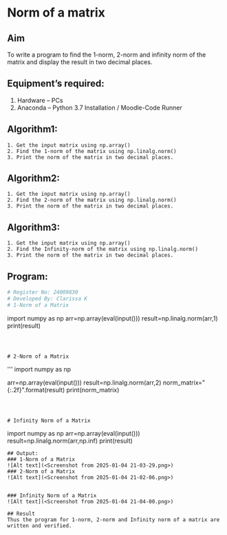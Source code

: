 # Norm of a matrix
## Aim
To write a program to find the 1-norm, 2-norm and infinity norm of the matrix and display the result in two decimal places.
## Equipment’s required:
1.	Hardware – PCs
2.	Anaconda – Python 3.7 Installation / Moodle-Code Runner
## Algorithm1:
	1. Get the input matrix using np.array()   
    2. Find the 1-norm of the matrix using np.linalg.norm()
	3. Print the norm of the matrix in two decimal places.
## Algorithm2:
	1. Get the input matrix using np.array()   
    2. Find the 2-norm of the matrix using np.linalg.norm()
	3. Print the norm of the matrix in two decimal places.
## Algorithm3:
	1. Get the input matrix using np.array()   
    2. Find the Infinity-norm of the matrix using np.linalg.norm()
	3. Print the norm of the matrix in two decimal places.
## Program:
```Python
# Register No: 24009830
# Developed By: Clarissa K
# 1-Norm of a Matrix
```
import numpy as np
arr=np.array(eval(input()))
result=np.linalg.norm(arr,1)
print(result)
```



# 2-Norm of a Matrix
```
'''
import numpy as np

arr=np.array(eval(input()))
result=np.linalg.norm(arr,2)
norm_matrix="{:.2f}".format(result)
print(norm_matrix)
```



# Infinity Norm of a Matrix
```
import numpy as np
arr=np.array(eval(input()))
result=np.linalg.norm(arr,np.inf)
print(result)
```
## Output:
### 1-Norm of a Matrix
![Alt text](<Screenshot from 2025-01-04 21-03-29.png>)
### 2-Norm of a Matrix
![Alt text](<Screenshot from 2025-01-04 21-02-06.png>)


### Infinity Norm of a Matrix
![Alt text](<Screenshot from 2025-01-04 21-04-00.png>)

## Result
Thus the program for 1-norm, 2-norm and Infinity norm of a matrix are written and verified.
